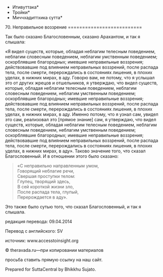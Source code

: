* Итивуттака*
* Тройки*
* Миччхадиттхика сутта*

70\. Неправильное воззрение
\=\=\=\=\=\=\=\=\=\=\=\=\=\=\=\=\=\=\=\=\=\=\=\=\=\=

Так было сказано Благословенным, сказано Арахантом, и так я слышала:

«Я видел существ, которые, обладая неблагим телесным поведением, неблагим словесным поведением, неблагим умственным поведением; оскорблявшие благородных; имевшие неправильные воззрения; действовавшие под влиянием неправильных воззрений, после распада тела, после смерти, перерождались в состояниях лишения, в плохих уделах, в нижних мирах, в аду\. Говорю вам, не потому, что я услышал это от других жрецов и отшельников, я утверждаю, что видел существ, которые, обладая неблагим телесным поведением, неблагим словесным поведением, неблагим умственным поведением; оскорблявшие благородных; имевшие неправильные воззрения; действовавшие под влиянием неправильных воззрений, после распада тела, после смерти, перерождались в состояниях лишения, в плохих уделах, в нижних мирах, в аду\. Именно потому, что я узнал сам, увидел это сам, реализовал это \[прямое знание\] сам, я утверждаю, что видел существ, которые, обладая неблагим телесным поведением, неблагим словесным поведением, неблагим умственным поведением; оскорблявшие благородных; имевшие неправильные воззрения; действовавшие под влиянием неправильных воззрений, после распада тела, после смерти, перерождались в состояниях лишения, в плохих уделах, в нижних мирах, в аду»\. Таково значение того, что сказал Благословенный\. И в отношении этого было сказано:

> «С неправильно направленным умом,  
> Говорящий неблагие речи,  
> Свершая проступки телом:  
> Глупец, творящий здесь,  
> В сей короткой жизни зло,  
> После распада тела, глупый,  
> Перерождается в аду»\.

Это также было сутью того, что сказал Благословенный, и так я слышала\.

редакция перевода: 09\.04\.2014

Перевод с английского: SV

источник: www\.accesstoinsight\.org

© theravada\.ru—при копировании материалов

просьба ставить прямую ссылку на наш сайт\.

Prepared for SuttaCentral by Bhikkhu Sujato\.